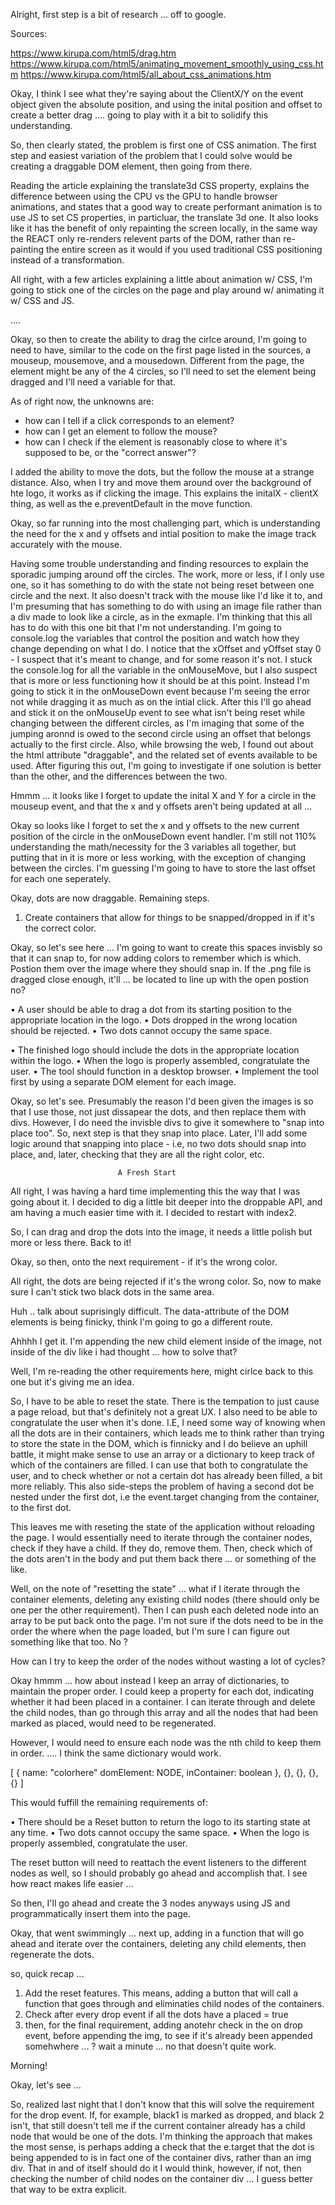 Alright, first step is a bit of research ... off to google. 

Sources:

https://www.kirupa.com/html5/drag.htm
https://www.kirupa.com/html5/animating_movement_smoothly_using_css.htm
https://www.kirupa.com/html5/all_about_css_animations.htm


Okay, I think I see what they're saying about the ClientX/Y on the event object given the absolute position, and using the inital position and offset to create a better drag .... going to play with it a bit to solidify this understanding. 

So, then clearly stated, the problem is first one of CSS animation. The first step and easiest variation of the problem that I could solve would be creating a draggable DOM element, then going from there. 

Reading the article explaining the translate3d CSS property, explains the difference between using the CPU vs the GPU to handle browser animations, and states that a good way to create performant animation is to use JS to set CS properties, in particluar, 
the translate 3d one. It also looks like it has the benefit of only repainting the screen locally, in the same way the REACT only re-renders relevent parts of the DOM, rather than re-painting the entire screen as it would if you used traditional CSS positioning instead of a transformation. 

All right, with a few articles explaining a little about animation w/ CSS, I'm going to stick one of the circles on the page and play around w/ animating it w/ CSS and JS. 

.... 


Okay, so then to create the ability to drag the cirlce around, I'm going to need to have, similar to the code on the first page listed in the sources, a mouseup, mousemove, and a mousedown. Different from the page, the element might be any of the 4 circles, so I'll need to set the element being dragged and I'll need a variable for that. 

As of right now, the unknowns are:

- how can I tell if a click corresponds to an element?
- how can I get an element to follow the mouse?
- how can I check if the element is reasonably close to where it's supposed to be, or the "correct answer"?


I added the ability to move the dots, but the follow the mouse at a strange distance. Also, when I try and move them around over the background of hte logo, it works as if clicking the image. This explains the initalX - clientX thing, as well as the e.preventDefault in the move function. 


Okay, so far running into the most challenging part, which is understanding the need for the x and y offsets and intial position to make the image track accurately with the mouse. 


Having some trouble understanding and finding resources to explain the sporadic jumping around off the circles. The work, more or less, if I only use one, so it has something to do with the state not being reset between one circle and the next. It also doesn't track with the mouse like I'd like it to, and I'm presuming that has something to do with using an image file rather than a div made to look like a circle, as in the exmaple. I'm thinking that this all has to do with this one bit that I'm not understanding. I'm going to console.log the variables that control the position and watch how they change depending on what I do. I notice that the xOffset and yOffset stay 0 - I suspect that it's meant to change, and for some reason it's not. I stuck the console.log for all the variable in the onMouseMove, but I also suspect that is more or less functioning how it should be at this point. Instead I'm going to stick it in the onMouseDown event because I'm seeing the error not while dragging it as much as on the intial click. After this I'll go ahead and stick it on the onMouseUp event to see what isn't being reset while changing between the different circles, as I'm imaging that some of the jumping aronnd is owed to the second circle using an offset that belongs actually to the first circle. Also, while browsing the web, I found out about the html attribute "draggable", and the related set of events available to be used. After figuring this out, I'm going to investigate if one solution is better than the other, and the differences between the two. 


Hmmm ... it looks like I forget to update the inital X and Y for a circle in the mouseup event, and that the 
x and y offsets aren't being updated at all ... 


Okay so looks like I forget to set the x and y offsets to the new current position of the circle in the onMouseDown event handler. I'm still not 110% understanding the math/necessity for the 3 variables all together, but putting that in it is more or less working, with the exception of changing between the circles. I'm guessing I'm going to have to store the last offset for each one seperately.



Okay, dots are now draggable. Remaining steps. 

1. Create containers that allow for things to be snapped/dropped in if it's the correct color. 


Okay, so let's see here ... I'm going to want to create this spaces invisbly so that it can snap to, for now adding colors to remember which is which. Postion them over the image where they should snap in. If the .png file is dragged close enough, it'll ... be located to line up with the open postion no? 




• A user should be able to drag a dot from its starting position to the appropriate location in the logo.
• Dots dropped in the wrong location should be rejected.
• Two dots cannot occupy the same space.

• The finished logo should include the dots in the appropriate location within the logo.
• When the logo is properly assembled, congratulate the user.
• The tool should function in a desktop browser.
• Implement the tool first by using a separate DOM element for each image.

Okay, so let's see. Presumably the reason I'd been given the images is so that I use those, not just dissapear the dots, and then 
replace them with divs. However, I do need the invisble divs to give it somewhere to "snap into place too". So, next step is that they snap into place. Later, I'll add some logic around that snapping into place - i.e, no two dots should snap into place, and, later, checking that they are all the right color, etc. 


                            A Fresh Start

All right, I was having a hard time implementing this the way that I was going about it. I decided to dig a little bit deeper into the droppable API, and am having a much easier time with it. I decided to restart with index2.

So, I can drag and drop the dots into the image, it needs a little polish but more or less there. Back to it!

Okay, so then, onto the next requirement - if it's the wrong color.

All right, the dots are being rejected if it's the wrong color. So, now to make sure I can't stick two black dots in the same 
area. 


Huh .. talk about suprisingly difficult. The data-attribute of the DOM elements is being finicky, think I'm going to go a different route. 


Ahhhh I get it. I'm appending the new child element inside of the image, not inside of the div like i had thought ... how to solve that?

Well, I'm re-reading the other requirements here, might cirlce back to this one but it's giving me an idea.

So, I have to be able to reset the state. There is the tempation to just cause a page reload, but that's definitely not a great UX. I also need to be able to congratulate the user when it's done. I.E, I need some way of knowing when all the dots are in their containers, which leads me to think rather than trying to store the state in the DOM, which is finnicky and I do believe an uphill battle, it might make sense to use an array or a dictionary to keep track of which of the containers are filled. I can use that both to congratulate the user, and to check whether or not a certain dot has already been filled, a bit more reliably. This also side-steps the problem of having a second dot be nested under the first dot, i.e the event.target changing from the container, to the first dot. 

This leaves me with reseting the state of the application without reloading the page. I would essentially need to iterate through the container nodes, check if they have a child. If they do, remove them. Then, check which of the dots aren't in the body and put them back there ... or something of the like. 

Well, on the note of "resetting the state" ... what if I iterate through the container elements, deleting any existing child nodes (there should only be one per the other requirement). Then I can push each deleted node into an array to be put back onto the page. I'm not sure if the dots need to be in the order the where when the page loaded, but I'm sure I can figure out something like that too. No ? 

How can I try to keep the order of the nodes without wasting a lot of cycles? 


Okay hmmm ... how about instead I keep an array of dictionaries, to maintain the proper order. I could keep a property for each dot, indicating whether it had been placed in a container. I can iterate through and delete the child nodes, than go through this array and all the nodes that had been marked as placed, would need to be regenerated. 

However, I would need to ensure each node was the nth child to keep them in order. .... I think the same dictionary would work. 

[
    {
        name: "colorhere"
        domElement: NODE,
        inContainer: boolean
    },
    {},
    {},
    {},
    {}
]

This would fuffill the remaining requirements of:

• There should be a Reset button to return the logo to its starting state at any time.
• Two dots cannot occupy the same space.
• When the logo is properly assembled, congratulate the user.

The reset button will need to reattach the event listeners to the different nodes as well, so I should probably go ahead and accomplish that. I see how react makes life easier ... 

So then, I'll go ahead and create the 3 nodes anyways using JS and programmatically insert them into the page. 

Okay, that went swimmingly ... next up, adding in a function that will go ahead and iterate over the containers, deleting any child elements, then regenerate the dots. 

so, quick recap ... 

1. Add the reset features. This means, adding a button that will call a function that goes through and eliminaties child nodes of the containers. 
2. Check after every drop event if all the dots have a placed = true 
3. then, for the final requirement, adding anotehr check in the on drop event, before appending the img, to see if it's already been appended somehwhere ... ? wait a minute ... no that doesn't quite work. 


Morning! 

Okay, let's see ... 

So, realized last night that I don't know that this will solve the requirement for the drop event. If, for example, black1 is marked as dropped, and black 2 isn't, that still doesn't tell me if the current container already has a child node that would be one of the dots. I'm thinking the approach that makes the most sense, is perhaps adding a check that the e.target that the dot is being appended to is in fact one of the container divs, rather than an img div. That in and of itself should do it I would think, however, if not, then checking the number of child nodes on the container div ... I guess better that way to be extra explicit. 

